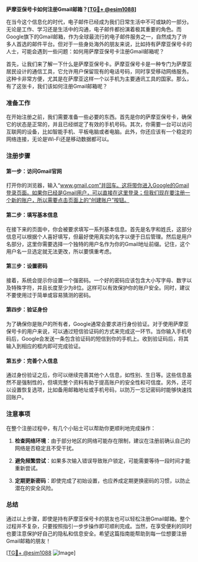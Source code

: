 **萨摩亚保号卡如何注册Gmail邮箱？[[TG💪+ @esim1088](https://t.me/s/esim1088)]**

在当今这个信息化的时代，电子邮件已经成为我们日常生活中不可或缺的一部分。无论是工作、学习还是生活中的沟通，电子邮件都扮演着极其重要的角色。而Google旗下的Gmail邮箱，作为全球最流行的电子邮件服务之一，自然成为了许多人首选的邮件平台。但对于一些身处海外的朋友来说，比如持有萨摩亚保号卡的人士，可能会遇到一些问题：如何用萨摩亚保号卡注册Gmail邮箱呢？

首先，让我们来了解一下什么是萨摩亚保号卡。萨摩亚保号卡是一种专门为萨摩亚居民设计的通信工具，它允许用户保留现有的电话号码，同时享受移动网络服务。这种卡非常方便，尤其是在萨摩亚这样一个以手机为主要通讯工具的国家。那么，有了这张卡，我们该如何注册Gmail邮箱呢？

### 准备工作

在开始注册之前，我们需要准备一些必要的东西。首先是你的萨摩亚保号卡，确保它的状态是正常的，并且已经绑定了有效的手机号码。其次，你需要一台可以访问互联网的设备，比如智能手机、平板电脑或者电脑。此外，你还应该有一个稳定的网络连接，无论是Wi-Fi还是移动数据都可以。

### 注册步骤

#### 第一步：访问Gmail官网

打开你的浏览器，输入“www.gmail.com”并回车。这将带你进入Google的Gmail登录页面。如果你已经是Gmail用户，可以直接在这里登录；但我们现在要注册一个新的账户，所以需要点击页面上的“创建账户”按钮。

#### 第二步：填写基本信息

在接下来的页面中，你会被要求填写一系列基本信息。首先是名字和姓氏，这部分信息可以根据个人喜好填写，但最好使用真实的名字以便于日后管理。然后是用户名部分，这里你需要选择一个独特的用户名作为你的Gmail地址前缀。记住，这个用户名一旦选定就无法更改，所以要慎重考虑。

#### 第三步：设置密码

接着，系统会提示你设置一个强密码。一个好的密码应该包含大小写字母、数字以及特殊字符，并且长度至少为8位。这样可以有效保护你的账户安全。同时，建议不要使用过于简单或容易猜测的密码。

#### 第四步：验证身份

为了确保你是账户的所有者，Google通常会要求进行身份验证。对于使用萨摩亚保号卡的用户来说，可以通过短信验证码的方式来完成这一环节。当你输入手机号码后，Google会发送一条包含验证码的短信到你的手机上。收到验证码后，将其输入到相应的框内即可完成验证。

#### 第五步：完善个人信息

通过身份验证之后，你可以继续完善其他个人信息，如性别、生日等。这些信息虽然不是强制性的，但填完整个资料有助于提高账户的安全性和可信度。另外，还可以设置恢复选项，比如备用邮箱地址或手机号码，以防万一忘记密码时能够快速找回账户。

### 注意事项

在整个注册过程中，有几个小贴士可以帮助你更顺利地完成操作：

1. **检查网络环境**：由于部分地区的网络可能存在限制，建议在注册前确认自己的网络是否稳定且不受干扰。
   
2. **避免频繁尝试**：如果多次输入错误导致账户锁定，可能需要等待一段时间才能重新尝试。
   
3. **定期更新密码**：即使完成了初始设置，也应养成定期更换密码的习惯，以防止潜在的安全风险。

### 总结

通过以上步骤，即使是持有萨摩亚保号卡的朋友也可以轻松注册Gmail邮箱。整个过程并不复杂，只要按照指引一步步操作即可顺利完成。当然，在享受便利的同时也要注意保护好自己的隐私和信息安全。希望这篇指南能帮助到每一位想要注册Gmail邮箱的朋友！

[[TG💪+ @esim1088](https://t.me/s/esim1088) ![Image](https://i.postimg.cc/4NQfJmqS/Snipaste-2025-05-13-00-14-12.png)]